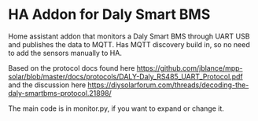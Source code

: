 # HA Addon for Daly Smart BMS
Home assistant addon that monitors a Daly Smart BMS through UART USB and publishes the data to MQTT. Has MQTT discovery build in, so no need to add the sensors manually to HA.

Based on the protocol docs found here https://github.com/jblance/mpp-solar/blob/master/docs/protocols/DALY-Daly_RS485_UART_Protocol.pdf and the discussion here https://diysolarforum.com/threads/decoding-the-daly-smartbms-protocol.21898/


The main code is in monitor.py, if you want to expand or change it.